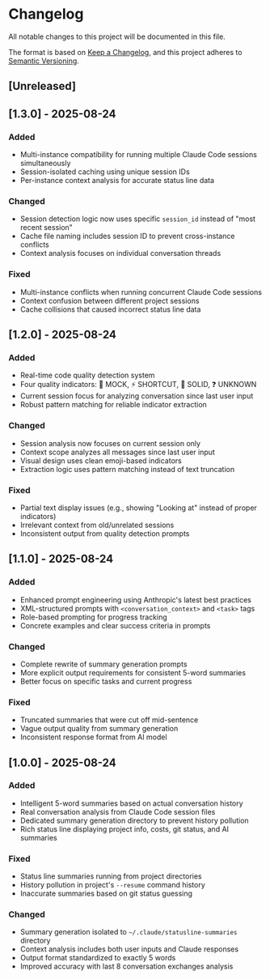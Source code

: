 # Changelog

All notable changes to this project will be documented in this file.

The format is based on [Keep a Changelog](https://keepachangelog.com/en/1.0.0/),
and this project adheres to [Semantic Versioning](https://semver.org/spec/v2.0.0.html).

## [Unreleased]

## [1.3.0] - 2025-08-24

### Added
- Multi-instance compatibility for running multiple Claude Code sessions simultaneously
- Session-isolated caching using unique session IDs
- Per-instance context analysis for accurate status line data

### Changed
- Session detection logic now uses specific `session_id` instead of "most recent session"
- Cache file naming includes session ID to prevent cross-instance conflicts
- Context analysis focuses on individual conversation threads

### Fixed
- Multi-instance conflicts when running concurrent Claude Code sessions
- Context confusion between different project sessions
- Cache collisions that caused incorrect status line data

## [1.2.0] - 2025-08-24

### Added
- Real-time code quality detection system
- Four quality indicators: 🚨 MOCK, ⚡ SHORTCUT, 🎯 SOLID, ❓ UNKNOWN
- Current session focus for analyzing conversation since last user input
- Robust pattern matching for reliable indicator extraction

### Changed
- Session analysis now focuses on current session only
- Context scope analyzes all messages since last user input
- Visual design uses clean emoji-based indicators
- Extraction logic uses pattern matching instead of text truncation

### Fixed
- Partial text display issues (e.g., showing "Looking at" instead of proper indicators)
- Irrelevant context from old/unrelated sessions
- Inconsistent output from quality detection prompts

## [1.1.0] - 2025-08-24

### Added
- Enhanced prompt engineering using Anthropic's latest best practices
- XML-structured prompts with `<conversation_context>` and `<task>` tags
- Role-based prompting for progress tracking
- Concrete examples and clear success criteria in prompts

### Changed
- Complete rewrite of summary generation prompts
- More explicit output requirements for consistent 5-word summaries
- Better focus on specific tasks and current progress

### Fixed
- Truncated summaries that were cut off mid-sentence
- Vague output quality from summary generation
- Inconsistent response format from AI model

## [1.0.0] - 2025-08-24

### Added
- Intelligent 5-word summaries based on actual conversation history
- Real conversation analysis from Claude Code session files
- Dedicated summary generation directory to prevent history pollution
- Rich status line displaying project info, costs, git status, and AI summaries

### Fixed
- Status line summaries running from project directories
- History pollution in project's `--resume` command history
- Inaccurate summaries based on git status guessing

### Changed
- Summary generation isolated to `~/.claude/statusline-summaries` directory
- Context analysis includes both user inputs and Claude responses
- Output format standardized to exactly 5 words
- Improved accuracy with last 8 conversation exchanges analysis